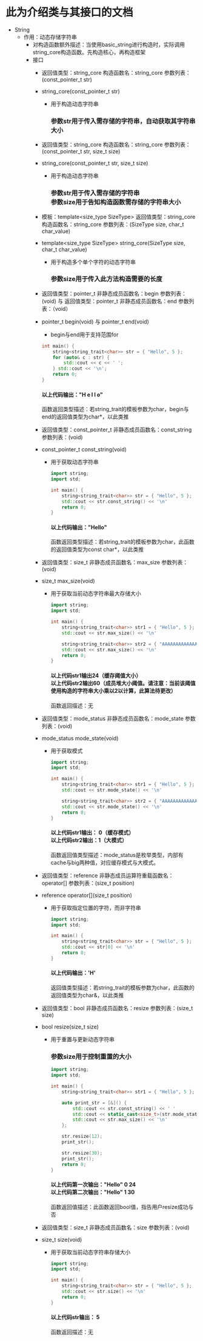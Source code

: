 # 此为介绍类与其接口的文档

- String
    - 作用：动态存储字符串
        - 对构造函数额外描述：当使用basic_string进行构造时，实际调用string_core构造函数。先构造核心，再构造框架
        - 接口
            - 返回值类型：string_core 构造函数名：string_core 参数列表：(const_pointer_t str)
            - string_core(const_pointer_t str)
                - 用于构造动态字符串
                    ### 参数str用于传入需存储的字符串，自动获取其字符串大小
            - 返回值类型：string_core 构造函数名：string_core 参数列表：(const_pointer_t str, size_t size)
            - string_core(const_pointer_t str, size_t size)
                - 用于构造动态字符串
                    ### 参数str用于传入需存储的字符串<br>参数size用于告知构造函数需存储的字符串大小
            - 模板：template<size_type SizeType> 返回值类型：string_core 构造函数名：string_core 参数列表：(SizeType size, char_t char_value)
            - template<size_type SizeType> string_core(SizeType size, char_t char_value)
                - 用于构造多个单个字符的动态字符串
                    ### 参数size用于传入此方法构造需要的长度

            - 返回值类型：pointer_t 非静态成员函数名：begin 参数列表：(void) 与 返回值类型：pointer_t 非静态成员函数名：end 参数列表：（void）
            - pointer_t begin(void) 与 pointer_t end(void)
                - begin与end用于支持范围for
                ``` C++
                int main() {
                    string<string_trait<char>> str = { "Hello", 5 };
                    for (auto& c : str) {
                        std::cout << c << ' ';
                    } std::cout << '\n';
                    return 0;
                }
                ```
                #### 以上代码输出："H e l l o"
                函数返回类型描述：若string_trait的模板参数为char，begin与end的返回值类型为char*，以此类推
            - 返回值类型：const_pointer_t 非静态成员函数名：const_string 参数列表：(void)
            - const_pointer_t const_string(void)
                - 用于获取动态字符串
                    ``` C++
                    import string;
                    import std;

                    int main() {
                        string<string_trait<char>> str = { "Hello", 5 };
                        std::cout << str.const_string() << '\n'
                        return 0;
                    }
                    ```
                    #### 以上代码输出："Hello"
                    函数返回类型描述：若string_trait的模板参数为char，此函数的返回值类型为const char*，以此类推
            - 返回值类型：size_t 非静态成员函数名：max_size 参数列表：(void)
            - size_t max_size(void)
                - 用于获取当前动态字符串最大存储大小
                    ``` C++
                    import string;
                    import std;

                    int main() {
                        string<string_trait<char>> str1 = { "Hello", 5 };
                        std::cout << str.max_size() << '\n'

                        string<string_trait<char>> str2 = { "AAAAAAAAAAAAAAAAAAAAAAAAAAAAAA", 30 };
                        std::cout << str.max_size() << '\n'
                        return 0;
                    }
                    ```
                    #### 以上代码str1输出24（缓存阈值大小）<br>以上代码str2输出60（成员堆大小阈值。请注意：当前该阈值使用构造的字符串大小乘以2以计算，此算法待更改）
                    函数返回描述：无
            - 返回值类型：mode_status 非静态成员函数名：mode_state 参数列表：(void)
            - mode_status mode_state(void)
                - 用于获取模式
                    ``` C++
                    import string;
                    import std;

                    int main() {
                        string<string_trait<char>> str1 = { "Hello", 5 };
                        std::cout << str.mode_state() << '\n'

                        string<string_trait<char>> str2 = { "AAAAAAAAAAAAAAAAAAAAAAAAAAAAAA", 30 };
                        std::cout << str.mode_state() << '\n'
                        return 0;
                    }
                    ```
                    #### 以上代码str1输出： 0（缓存模式）<br>以上代码str2输出：1（大模式）
                    函数返回值类型描述：mode_status是枚举类型，内部有cache与big两种值，对应缓存模式与大模式。
            - 返回值类型：reference 非静态成员运算符重载函数名：operator[] 参数列表：(size_t position)
            - reference operator[](size_t position)
                - 用于获取指定位置的字符，而非字符串
                    ``` C++
                    import string;
                    import std;

                    int main() {
                        string<string_trait<char>> str = { "Hello", 5 };
                        std::cout << str[0] << '\n'
                        return 0;
                    }
                    ```
                    #### 以上代码输出：'H'
                    返回值类型描述：若string_trait的模板参数为char，此函数的返回值类型为char&，以此类推
            - 返回值类型：bool 非静态成员函数名：resize 参数列表：(size_t size)
            - bool resize(size_t size)
                - 用于重置与更新动态字符串
                    ### 参数size用于控制重置的大小
                    ``` C++
                    import string;
                    import std;

                    int main() {
                        string<string_trait<char>> str1 = { "Hello", 5 };

                        auto print_str = [&]() {
                            std::cout << str.const_string() << ' '
                            std::cout << static_cast<size_t>(str.mode_state()) << ' '
                            std::cout << str.max_size() << '\n'
                        };

                        str.resize(12);
                        print_str();

                        str.resize(30);
                        print_str();
                        return 0;
                    }
                    ```
                    #### 以上代码第一次输出："Hello" 0 24<br>以上代码第二次输出："Hello" 1 30
                    函数返回值描述：此函数返回bool值，指告用户resize成功与否
            - 返回值类型：size_t 非静态成员函数名：size 参数列表：(void)
            - size_t size(void)
                - 用于获取当前动态字符串存储大小
                    ``` C++
                    import string;
                    import std;

                    int main() {
                        string<string_trait<char>> str = { "Hello", 5 };
                        std::cout << str.size() << '\n'
                        return 0;
                    }
                    ```
                    #### 以上代码str输出： 5
                    函数返回描述：无